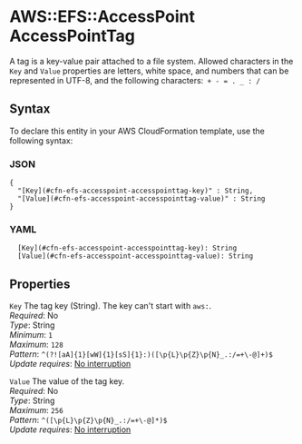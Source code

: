 # AWS::EFS::AccessPoint AccessPointTag<a name="aws-properties-efs-accesspoint-accesspointtag"></a>

A tag is a key\-value pair attached to a file system\. Allowed characters in the `Key` and `Value` properties are letters, white space, and numbers that can be represented in UTF\-8, and the following characters:` + - = . _ : /` 

## Syntax<a name="aws-properties-efs-accesspoint-accesspointtag-syntax"></a>

To declare this entity in your AWS CloudFormation template, use the following syntax:

### JSON<a name="aws-properties-efs-accesspoint-accesspointtag-syntax.json"></a>

```
{
  "[Key](#cfn-efs-accesspoint-accesspointtag-key)" : String,
  "[Value](#cfn-efs-accesspoint-accesspointtag-value)" : String
}
```

### YAML<a name="aws-properties-efs-accesspoint-accesspointtag-syntax.yaml"></a>

```
  [Key](#cfn-efs-accesspoint-accesspointtag-key): String
  [Value](#cfn-efs-accesspoint-accesspointtag-value): String
```

## Properties<a name="aws-properties-efs-accesspoint-accesspointtag-properties"></a>

`Key`  <a name="cfn-efs-accesspoint-accesspointtag-key"></a>
The tag key \(String\)\. The key can't start with `aws:`\.  
*Required*: No  
*Type*: String  
*Minimum*: `1`  
*Maximum*: `128`  
*Pattern*: `^(?![aA]{1}[wW]{1}[sS]{1}:)([\p{L}\p{Z}\p{N}_.:/=+\-@]+)$`  
*Update requires*: [No interruption](https://docs.aws.amazon.com/AWSCloudFormation/latest/UserGuide/using-cfn-updating-stacks-update-behaviors.html#update-no-interrupt)

`Value`  <a name="cfn-efs-accesspoint-accesspointtag-value"></a>
The value of the tag key\.  
*Required*: No  
*Type*: String  
*Maximum*: `256`  
*Pattern*: `^([\p{L}\p{Z}\p{N}_.:/=+\-@]*)$`  
*Update requires*: [No interruption](https://docs.aws.amazon.com/AWSCloudFormation/latest/UserGuide/using-cfn-updating-stacks-update-behaviors.html#update-no-interrupt)